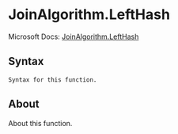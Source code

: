 # JoinAlgorithm.LeftHash

Microsoft Docs: [JoinAlgorithm.LeftHash](https://docs.microsoft.com/en-us/powerquery-m/joinalgorithm-lefthash)

## Syntax

```
Syntax for this function.
```

## About

About this function.

